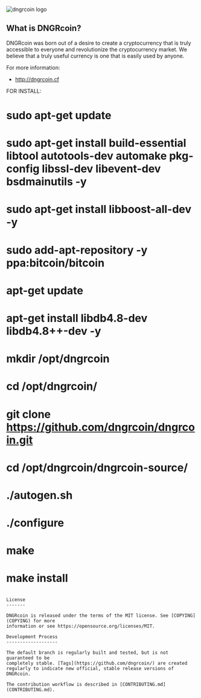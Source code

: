 ![dngrcoin logo](https://github.com/dngrcoin/dngrcoin/blob/master/src/qt/res/icons/bitcoin.png)

What is DNGRcoin?
----------------

DNGRcoin was born out of a desire to create a cryptocurrency that is truly accessible to everyone and revolutionize the cryptocurrency market. We believe that a truly useful currency is one that is easily used by anyone.

For more information:

* http://dngrcoin.cf

FOR INSTALL:

# sudo apt-get update
# sudo apt-get install build-essential libtool autotools-dev automake pkg-config libssl-dev libevent-dev bsdmainutils -y
# sudo apt-get install libboost-all-dev -y
# sudo add-apt-repository -y ppa:bitcoin/bitcoin
# apt-get update
# apt-get install libdb4.8-dev libdb4.8++-dev -y
# mkdir /opt/dngrcoin
# cd /opt/dngrcoin/
# git clone https://github.com/dngrcoin/dngrcoin.git 
# cd /opt/dngrcoin/dngrcoin-source/
# ./autogen.sh
# ./configure
# make
# make install


```

License
-------

DNGRcoin is released under the terms of the MIT license. See [COPYING](COPYING) for more
information or see https://opensource.org/licenses/MIT.

Development Process
-------------------

The default branch is regularly built and tested, but is not guaranteed to be
completely stable. [Tags](https://github.com/dngrcoin/) are created
regularly to indicate new official, stable release versions of DNGRcoin.

The contribution workflow is described in [CONTRIBUTING.md](CONTRIBUTING.md).



